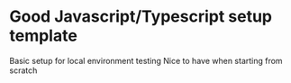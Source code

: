 # Good Javascript/Typescript setup template

Basic setup for local environment testing
Nice to have when starting from scratch 